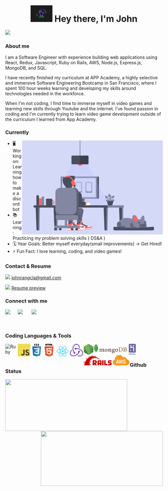 <h1 align="center"><img src="https://github.com/jangcla/github-profile/blob/main/profile-photos/image_processing20200616-8256-18ebhpe.gif?raw=true" width="70px"> Hey there, I'm John</h1>

<img src="https://komarev.com/ghpvc/?username=jangcla">

### About me

I am a Software Engineer with experience building web applications using React, Redux, Javascript, Ruby on Rails, AWS, Node.js, Express.js, MongoDB, and SQL.

I have recently finished my curriculum at APP Academy, a highly selective and immersive Software Engineering Bootcamp in San Francisco, where I spent 100 hour weeks learning and developing my skills around technologies needed in the workforce.

When I'm not coding, I find time to immerse myself in video games and learning new skills through Youtube and the internet. I've found passion in coding and I'm currently trying to learn video game development outside of the curriculum I learned from App Academy.

### Currently
<img align="right" alt="GIF" src="https://github.com/jangcla/github-profile/blob/main/profile-photos/coding-sneakers.gif?raw=true" width="450" height="300" />

- 🖥  Working on: Learning how to make a discord bot
- 📚  Learning:  Practicing my problem solving skills ( DS&A )
- 🗓  Year Goals: Better myself everyday(small improvements) -> Get Hired!
- ⚡️ Fun Fact:  I love learning, coding, and video games!

### Contact & Resume
<img src ="https://upload.wikimedia.org/wikipedia/commons/thumb/7/7e/Gmail_icon_%282020%29.svg/512px-Gmail_icon_%282020%29.svg.png" width="20px">    johnrangcla@gmail.com

<img src ="https://png.pngtree.com/png-vector/20190411/ourlarge/pngtree-vector-resume-icon-png-image_927259.jpg" width="35px"> <a href="https://docs.google.com/document/d/1gsPWUYLAyBx79eXm9SK9xrfxTcS_qDe-9x4ZtyqMmXc/edit?usp=sharing" target=_blank>
  Resume preview
</a>

### Connect with me
<a href="https://www.linkedin.com/in/john-angcla-1418a9213/" target=_blank>
  <img align="left" width="40px" src="https://raw.githubusercontent.com/peterthehan/peterthehan/master/assets/linkedin.svg" />
</a>
<a href="https://angel.co/u/john-angcla" target=_blank>
  <img align="left" width="44px" src="https://www.shareicon.net/data/2016/07/08/117681_angellist_512x512.png" />
</a>
<a href="https://johnangcla.com" target=_blank>
  <img align="left" width="40px" src="https://github.com/jangcla/portfolio/blob/main/assets/img/ja-logo.png?raw=true" />
</a>

<br />
<br />

<br />

### Coding Languages & Tools
  
<img align="left" alt="Ruby" width="40px" src="https://cdn.iconscout.com/icon/free/png-256/ruby-47-1175102.png" />

<img align="left" alt="JavaScript" width="40px" src="https://raw.githubusercontent.com/github/explore/80688e429a7d4ef2fca1e82350fe8e3517d3494d/topics/javascript/javascript.png" />

<img align="left" alt="CSS3" width="40px" src="https://raw.githubusercontent.com/github/explore/80688e429a7d4ef2fca1e82350fe8e3517d3494d/topics/css/css.png" />

<img align="left" alt="HTML5" width="40px" src="https://raw.githubusercontent.com/github/explore/80688e429a7d4ef2fca1e82350fe8e3517d3494d/topics/html/html.png" />

<img align="left" alt="React" width="47px" src="https://raw.githubusercontent.com/github/explore/80688e429a7d4ef2fca1e82350fe8e3517d3494d/topics/react/react.png" />

<img align="left" alt="Redux" height="40px" src="https://raw.githubusercontent.com/jangcla/github-profile/3b4d2cde84319e2b6dc1b0a042ba2fb9199a6a35/profile-photos/redux-icon.svg" />

<img align="left" alt="Node.js" width="35px" src="https://raw.githubusercontent.com/github/explore/80688e429a7d4ef2fca1e82350fe8e3517d3494d/topics/nodejs/nodejs.png" />

<img align="left" alt="MongoDB" height="30px" src="https://github.com/jangcla/github-profile/blob/main/profile-photos/mgdb-icon.png?raw=true" />

<img align='left' alt='heroku' width='35px' src="https://github.com/jangcla/github-profile/blob/main/profile-photos/heroku-icon.png?raw=true" />

<img align='left' alt='ruby-rails' height='35px' src="https://github.com/jangcla/github-profile/blob/main/profile-photos/ruby-on-rails-icon.png?raw=true" />

<img align='left' alt='AWS' height='35px' src="https://github.com/jangcla/github-profile/blob/main/profile-photos/aws.png?raw=true" />
 
 <br />
 <br />

### Github Status

<img align="left" height='165px' width='390px' src="https://github-readme-stats.vercel.app/api/top-langs/?username=jangcla&layout=compact&theme=midnight-purple" />

<img align="right" height='175px' width='390px' src="https://github-readme-stats.vercel.app/api?username=jangcla&show_icons=true&theme=midnight-purple"/>

